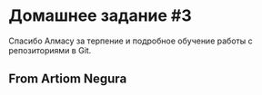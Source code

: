 # Домашнее задание #3

Спасибо Алмасу за терпение и подробное обучение работы с репозиториями в Git.

## From Artiom Negura
